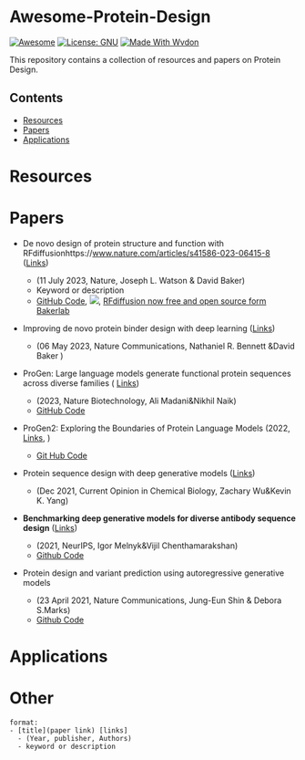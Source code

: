 # Awesome-Protein-Design
[![Awesome](https://web.wvdon.com/Awesome-Protein%20Design-blue)](https://github.com/wvdon/Awesome-Protein-Design) 
[![License: GNU](https://web.wvdon.com/License-GNU3-gree)](https://opensource.org/license/agpl-v3/)
[![Made With Wvdon](https://web.wvdon.com/Made%20with-Wvdon-purple)](https://github.com/wvdon/)

This repository contains a collection of resources and papers on Protein Design.


## Contents

- [Resources](#resources)
- [Papers](#papers)
- [Applications](#applications)



# Resources


# Papers

- De novo design of protein structure and function with RFdiffusionhttps://www.nature.com/articles/s41586-023-06415-8  ([Links]( https://www.nature.com/articles/s41586-023-06415-8 )) 
	- (11 July 2023, Nature,  Joseph L. Watson & David Baker)
	- Keyword or description
	- [GitHub Code]( https://github.com/RosettaCommons/RFdiffusion ), [<img src="https://colab.research.google.com/assets/colab-badge.svg">](https://colab.research.google.com/github/sokrypton/ColabDesign/blob/v1.1.1/rf/examples/diffusion.ipynb),  [RFdiffusion now free and open source form Bakerlab](https://www.bakerlab.org/2023/03/30/rf-diffusion-now-free-and-open-source/)

- Improving de novo protein binder design with deep learning ([Links](https://www.nature.com/articles/s41467-023-38328-5))
	- (06 May 2023, Nature Communications, Nathaniel R. Bennett &David Baker )

- ProGen: Large language models generate functional protein sequences across diverse families ( [Links](https://www.nature.com/articles/s41587-022-01618-2))
	- (2023, Nature Biotechnology, Ali Madani&Nikhil Naik)
	- [GitHub Code](https://github.com/salesforce/progen)

- ProGen2: Exploring the Boundaries of Protein Language Models (2022, [Links](https://arxiv.org/pdf/2206.13517.pdf), )
	- [Git Hub Code](https://github.com/salesforce/progen/tree/main/progen2)

- Protein sequence design with deep generative models ([Links](https://www.sciencedirect.com/science/article/pii/S136759312100051X))
	- (Dec 2021, Current Opinion in Chemical Biology, Zachary Wu&Kevin K. Yang)
- **Benchmarking deep generative models for diverse antibody sequence design** ([Links](https://arxiv.org/pdf/2111.06801.pdf))
	- (2021, NeurIPS, Igor Melnyk&Vijil Chenthamarakshan)
	- [Github Code](https://github.com/kalininalab/alphafold_non_docker)
- Protein design and variant prediction using autoregressive generative models
	- (23 April 2021, Nature Communications, Jung-Eun Shin & Debora S.Marks)
	- [Github Code]([https://github.com/debbiemarkslab/SeqDesign](https://github.com/debbiemarkslab/SeqDesign))


# Applications



# Other

```text
format:
- [title](paper link) [links] 
  - (Year, publisher, Authors)
  - keyword or description
```
